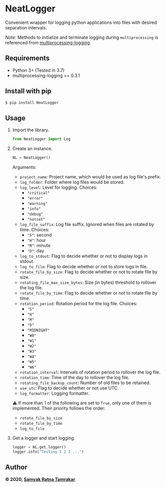 # NeatLogger
Convenient wrapper for logging python applications into files with desired separation intervals.

*Note*: Methods to initialize and terminate logging during `multiprocessing` is referenced from [multiprocessing-logging](https://github.com/jruere/multiprocessing-logging).


## Requirements

* Python 3+ (Tested in 3.7)
* multiprocessing-logging == 0.3.1


## Install with pip
```bash
$ pip install NeatLogger
```

## Usage
1. Import the library.
    ```python
    from NeatLogger import Log
    ```

2. Create an instance.
    ```python
    NL = NeatLogger()
    ```
    Arguments:
    * `project_name`: Project name, which would be used as log file's prefix.
    * `log_folder`: Folder where log files would be stored.
    * `log_level`: Level for logging. Choices:
        * `"critical"`
        * `"error"`
        * `"warning"`
        * `"info"`
        * `"debug"`
        * `"notset"`
    * `log_file_suffix`: Log file suffix. Ignored when files are rotated by time. Choices:
        * `"S"`: second
        * `"H"`: hour
        * `"M"`: minute
        * `"D"`: day
    * `log_to_stdout`: Flag to decide whether or not to display logs in stdout.
    * `log_to_file`: Flag to decide whether or not to store logs in file.
    * `rotate_file_by_size`: Flag to decide whether or not to rotate file by size.
    * `rotating_file_max_size_bytes`: Size (in bytes) threshold to rollover the log file.
    * `rotate_file_by_time`: Flag to decide whether or not to rotate file by time.
    * `rotation_period`: Rotation period for the log file. Choices:
        * `"S"`
        * `"H"`
        * `"M"`
        * `"D"`
        * `"MIDNIGHT"`
        * `"W0"`
        * `"W1"`
        * `"W2"`
        * `"W3"`
        * `"W4"`
        * `"W5"`
        * `"W6"`
    * `rotation_interval`: Intervals of rotation period to rollover the log file.
    * `rotation_time`: Time of the day to rollover the log file.
    * `rotating_file_backup_count`: Number of old files to be retained.
    * `use_utc`: Flag to decide whether or not use UTC.
    * `log_formatter`: Logging formatter.
    
    :warning: If more than 1 of the following are set to `True`, only one of them is implemented. Their priority follows the order:
    * `rotate_file_by_size`
    * `rotate_file_by_time`
    * `log_to_file`

3. Get a logger and start logging.
    ```python
    logger = NL.get_logger()
    logger.info("Testing 1 2 3 ...")
    ```


## Author

**&copy; 2020, [Samyak Ratna Tamrakar](https://www.linkedin.com/in/srtamrakar/)**.